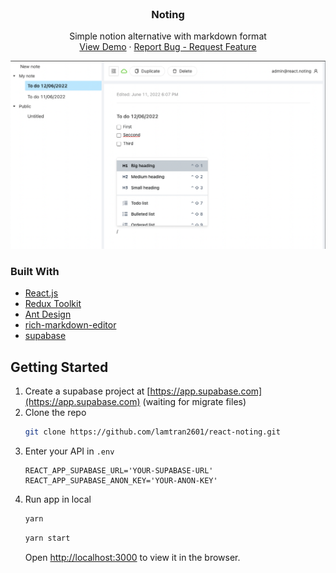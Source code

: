 <br />
<div align="center">
  <h3 align="center">Noting</h3>
  <p align="center">
    Simple notion alternative with markdown format
    <br />
    <a href="http://react-noting.vercel.app">View Demo</a>
    ·
    <a href="https://github.com/lamtran2601/react-noting/issues">Report Bug - Request Feature</a>
  </p>
</div>

[![Product Name Screen Shot][product-screenshot]](http://react-noting.vercel.app)

### Built With

* [React.js](https://reactjs.org/)
* [Redux Toolkit](https://github.com/reduxjs/redux-toolkit)
* [Ant Design](https://github.com/ant-design/ant-design/)
* [rich-markdown-editor](https://github.com/outline/rich-markdown-editor)
* [supabase](https://github.com/supabase/supabase)

## Getting Started

1. Create a supabase project at [https://app.supabase.com](https://app.supabase.com) (waiting for migrate files)
2. Clone the repo
    ```sh
    git clone https://github.com/lamtran2601/react-noting.git
    ```
3. Enter your API in `.env`
    ```env
    REACT_APP_SUPABASE_URL='YOUR-SUPABASE-URL'
    REACT_APP_SUPABASE_ANON_KEY='YOUR-ANON-KEY'
    ```
4. Run app in local
    ```sh
    yarn
    ```
    ```sh
    yarn start
    ```
    Open [http://localhost:3000](http://localhost:3000) to view it in the browser.

<!-- MARKDOWN LINKS & IMAGES -->
<!-- https://www.markdownguide.org/basic-syntax/#reference-style-links -->
[product-screenshot]: images/screenshot.png